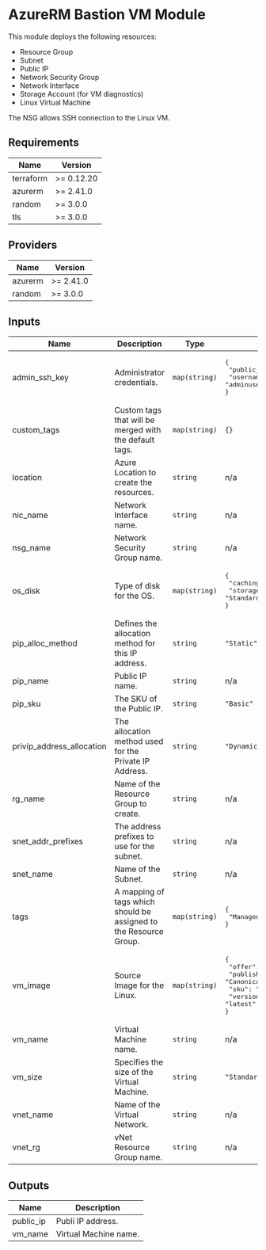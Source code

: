 # AzureRM Bastion VM Module

This module deploys the following resources:
* Resource Group
* Subnet
* Public IP
* Network Security Group
* Network Interface
* Storage Account (for VM diagnostics)
* Linux Virtual Machine

The NSG allows SSH connection to the Linux VM.

<!-- BEGINNING OF PRE-COMMIT-TERRAFORM DOCS HOOK -->
## Requirements

| Name | Version |
|------|---------|
| terraform | >= 0.12.20 |
| azurerm | >= 2.41.0 |
| random | >= 3.0.0 |
| tls | >= 3.0.0 |

## Providers

| Name | Version |
|------|---------|
| azurerm | >= 2.41.0 |
| random | >= 3.0.0 |

## Inputs

| Name | Description | Type | Default | Required |
|------|-------------|------|---------|:--------:|
| admin\_ssh\_key | Administrator credentials. | `map(string)` | <pre>{<br>  "public_key": "",<br>  "username": "adminuser"<br>}</pre> | no |
| custom\_tags | Custom tags that will be merged with the default tags. | `map(string)` | `{}` | no |
| location | Azure Location to create the resources. | `string` | n/a | yes |
| nic\_name | Network Interface name. | `string` | n/a | yes |
| nsg\_name | Network Security Group name. | `string` | n/a | yes |
| os\_disk | Type of disk for the OS. | `map(string)` | <pre>{<br>  "caching": "ReadWrite",<br>  "storage_account_type": "Standard_LRS"<br>}</pre> | no |
| pip\_alloc\_method | Defines the allocation method for this IP address. | `string` | `"Static"` | no |
| pip\_name | Public IP name. | `string` | n/a | yes |
| pip\_sku | The SKU of the Public IP. | `string` | `"Basic"` | no |
| privip\_address\_allocation | The allocation method used for the Private IP Address. | `string` | `"Dynamic"` | no |
| rg\_name | Name of the Resource Group to create. | `string` | n/a | yes |
| snet\_addr\_prefixes | The address prefixes to use for the subnet. | `string` | n/a | yes |
| snet\_name | Name of the Subnet. | `string` | n/a | yes |
| tags | A mapping of tags which should be assigned to the Resource Group. | `map(string)` | <pre>{<br>  "ManagedBy": "Terraform"<br>}</pre> | no |
| vm\_image | Source Image for the Linux. | `map(string)` | <pre>{<br>  "offer": "UbuntuServer",<br>  "publisher": "Canonical",<br>  "sku": "18.04-LTS",<br>  "version": "latest"<br>}</pre> | no |
| vm\_name | Virtual Machine name. | `string` | n/a | yes |
| vm\_size | Specifies the size of the Virtual Machine. | `string` | `"Standard_DS1_v2"` | no |
| vnet\_name | Name of the Virtual Network. | `string` | n/a | yes |
| vnet\_rg | vNet Resource Group name. | `string` | n/a | yes |

## Outputs

| Name | Description |
|------|-------------|
| public\_ip | Publi IP address. |
| vm\_name | Virtual Machine name. |

<!-- END OF PRE-COMMIT-TERRAFORM DOCS HOOK -->
